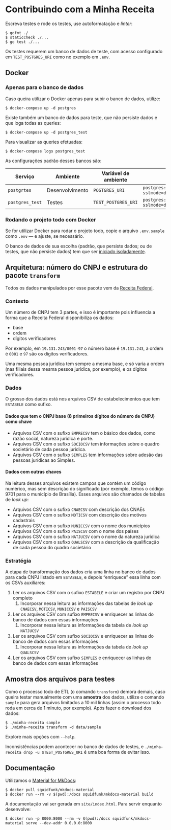 # Contribuindo com a Minha Receita

Escreva testes e rode os testes, use autoformatação e _linter_:

```console
$ gofmt ./
$ staticcheck ./...
$ go test ./...
```

Os testes requerem um banco de dados de teste, com acesso configurado em `TEST_POSTGRES_URI` como no exemplo em `.env`.

## Docker

### Apenas para o banco de dados

Caso queira utilizar o Docker apenas para subir o banco de dados, utilize:

```console
$ docker-compose up -d postgres
```

Existe também um banco de dados para teste, que não persiste dados e que loga todas as queries:

```console
$ docker-compose up -d postgres_test
```

Para visualizar as queries efetuadas:

```console
$ docker-compose logs postgres_test
```

As configurações padrão desses bancos são:

| Serviço | Ambiente | Variável de ambiente | Valor |
|---|---|---|---|
| `postgrtes` | Desenvolvimento | `POSTGRES_URI` | `postgres://minhareceita:minhareceita@localhost:5432/minhareceita?sslmode=disable` |
| `postgres_test` | Testes | `TEST_POSTGRES_URI` | `postgres://minhareceita:minhareceita@localhost:5555/minhareceita?sslmode=disable` |

### Rodando o projeto todo com Docker

Se for utilizar Docker para rodar o projeto todo,  copie o arquivo `.env.sample` como `.env` — e ajuste, se necessário.

O banco de dados de sua escolha (padrão, que persiste dados; ou de testes, que não persiste dados) tem que ser [iniciado isoladamente](#apenas-para-o-banco-de-dados).

## Arquitetura: número do CNPJ e estrutura do pacote `transform`

Todos os dados manipulados por esse pacote vem da [Receita Federal](https://www.gov.br/receitafederal/pt-br/assuntos/orientacao-tributaria/cadastros/consultas/dados-publicos-cnpj).

### Contexto

Um número de CNPJ tem 3 partes, e isso é importante pois influencia a forma que a Receita Federal disponibiliza os dados:

* base
* ordem
* dígitos verificadores

Por exemplo, em `19.131.243/0001-97` o número base é `19.131.243`, a ordem é `0001` e `97` são os dígitos verificadores.

Uma mesma pessoa jurídica tem sempre a mesma base, e só varia a ordem (nas filiais dessa mesma pessoa jurídica, por exemplo), e os dígitos verificadores.

### Dados

O grosso dos dados está nos arquivos CSV de estabelecimentos que tem `ESTABELE` como sufixo.

#### Dados que tem o CNPJ base (8 primeiros dígitos do número de CNPJ) como chave

* Arquivos CSV com o sufixo `EMPRECSV` tem o básico dos dados, como razão social, natureza jurídica e porte.
* Arquivos CSV com o sufixo `SOCIOCSV` tem informações sobre o quadro societário de cada pessoa jurídica.
* Arquivos CSV com o sufixo `SIMPLES` tem informações sobre adesão das pessoas jurídicas ao Simples.

#### Dados com outras chaves

Na leitura desses arquivos existem campos que contém um código numérico, mas sem descrição do significado (por exemplo, temos o código 9701 para o município de Brasília). Esses arquivos são chamados de tabelas de _look up_:

* Arquivos CSV com o sufixo `CNAECSV` com descrição dos CNAEs
* Arquivos CSV com o sufixo `MOTICSV` com descrição dos motivos cadastrais
* Arquivos CSV com o sufixo `MUNICCSV` com o nome dos municípios
* Arquivos CSV com o sufixo `PAISCSV` com o nome dos países
* Arquivos CSV com o sufixo `NATJUCSV` com o nome da natureza jurídica
* Arquivos CSV com o sufixo `QUALSCSV` com a descrição da qualificação de cada pessoa do quadro societário

### Estratégia

A etapa de transformação dos dados cria uma linha no banco de dados para cada CNPJ listado em `ESTABELE`, e depois “enriquece” essa linha com os CSVs auxiliares:

1. Ler os arquivos CSV com o sufixo `ESTABELE` e criar um registro por CNPJ completo
    1. Incorporar nessa leitura as informações das tabelas de _look up_ `CNAECSV`, `MOTICSV`, `MUNICCSV` e `PAISCSV`
1. Ler os arquivos CSV com sufixo `EMPRECSV` e enriquecer as linhas do banco de dados com essas informações
    1. Incorporar nessa leitura as informações da tabela de _look up_ `NATJUCSV`
1. Ler os arquivos CSV com sufixo `SOCIOCSV` e enriquecer as linhas do banco de dados com essas informações
    1. Incorporar nessa leitura as informações da tabela de _look up_ `QUALSCSV`
1. Ler os arquivos CSV com sufixo `SIMPLES` e enriquecer as linhas do banco de dados com essas informações

## Amostra dos arquivos para testes

Como o processo todo de ETL (o comando `transform`) demora demais, caso queira testar manualmente com uma **amostra** dos dados, utilize o comando `sample` para gera arquivos limitados a 10 mil linhas (assim o processo todo roda em cerca de 1 minuto, por exemplo). Após fazer o download dos dados:

```console
$ ./minha-receita sample
$ ./minha-receita transform -d data/sample
```

Explore mais opções com `--help`.

Inconsistências podem acontecer no banco de dados de testes, e `./minha-receita drop -u $TEST_POSTGRES_URI` é uma boa forma de evitar isso.

## Documentação

Utilizamos o [Material for MkDocs](https://squidfunk.github.io/mkdocs-material/):

```console
$ docker pull squidfunk/mkdocs-material
$ docker run --rm -v $(pwd):/docs squidfunk/mkdocs-material build
```

A documentação vai ser gerada em `site/index.html`. Para servir enquanto desenvolve:

```console
$ docker run -p 8000:8000 --rm -v $(pwd):/docs squidfunk/mkdocs-material serve --dev-addr 0.0.0.0:8000
```
